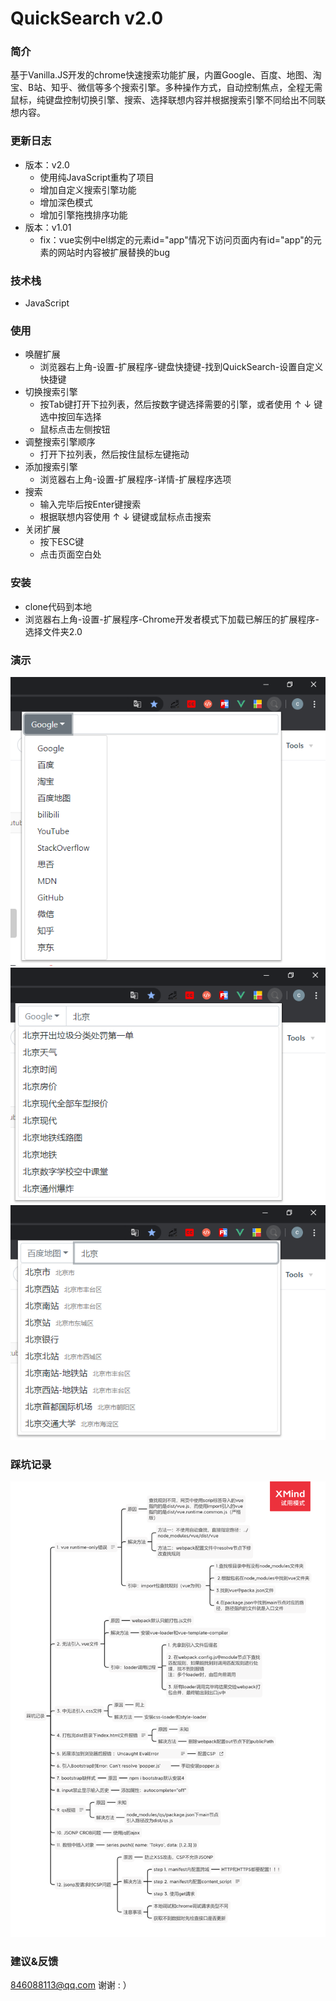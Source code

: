# QuickSearch v2.0
### 简介
基于Vanilla.JS开发的chrome快速搜索功能扩展，内置Google、百度、地图、淘宝、B站、知乎、微信等多个搜索引擎。多种操作方式，自动控制焦点，全程无需鼠标，纯键盘控制切换引擎、搜索、选择联想内容并根据搜索引擎不同给出不同联想内容。
### 更新日志
+ 版本：v2.0
    + 使用纯JavaScript重构了项目
    + 增加自定义搜索引擎功能
    + 增加深色模式
    + 增加引擎拖拽排序功能
+ 版本：v1.01
    + fix：vue实例中el绑定的元素id="app"情况下访问页面内有id="app"的元素的网站时内容被扩展替换的bug
### 技术栈
+ JavaScript
### 使用
+ 唤醒扩展
    + 浏览器右上角-设置-扩展程序-键盘快捷键-找到QuickSearch-设置自定义快捷键
+ 切换搜索引擎
    + 按Tab键打开下拉列表，然后按数字键选择需要的引擎，或者使用 ↑  ↓ 键选中按回车选择 
    + 鼠标点击左侧按钮
+ 调整搜索引擎顺序
    + 打开下拉列表，然后按住鼠标左键拖动
+ 添加搜索引擎
    + 浏览器右上角-设置-扩展程序-详情-扩展程序选项
+ 搜索
    + 输入完毕后按Enter键搜索
    + 根据联想内容使用 ↑  ↓ 键键或鼠标点击搜索
+ 关闭扩展
    + 按下ESC键
    + 点击页面空白处
### 安装
+ clone代码到本地
+ 浏览器右上角-设置-扩展程序-Chrome开发者模式下加载已解压的扩展程序-选择文件夹2.0
### 演示
![](./1.0/3.png)
![](./1.0/1.png)
![](./1.0/2.png)
### 踩坑记录
![](./1.0/4.png)

### 建议&反馈
846088113@qq.com 谢谢 : ）